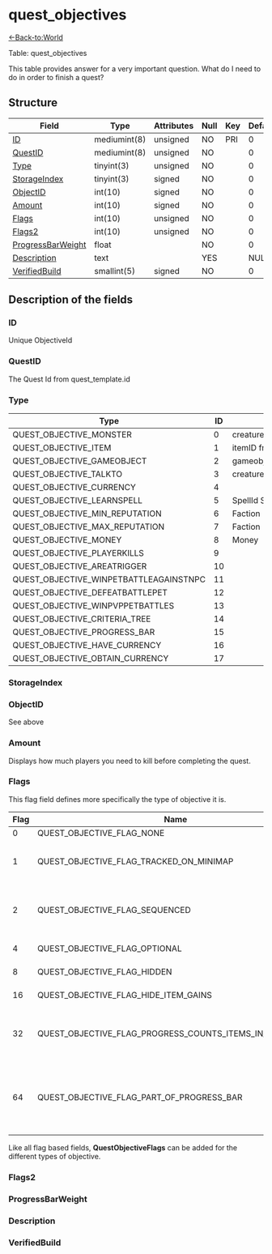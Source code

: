 # quest\_objectives

[<-Back-to:World](database-world.md)

Table: quest\_objectives

This table provides answer for a very important question. What do I need to do in order to finish a quest?

## Structure

| Field                  | Type         | Attributes | Null | Key | Default | Comment |
|------------------------|--------------|------------|------|-----|---------|---------|
| [ID][1]                | mediumint(8) | unsigned   | NO   | PRI | 0       |         |
| [QuestID][2]           | mediumint(8) | unsigned   | NO   |     | 0       |         |
| [Type][3]              | tinyint(3)   | unsigned   | NO   |     | 0       |         |
| [StorageIndex][4]      | tinyint(3)   | signed     | NO   |     | 0       |         |
| [ObjectID][5]          | int(10)      | signed     | NO   |     | 0       |         |
| [Amount][6]            | int(10)      | signed     | NO   |     | 0       |         |
| [Flags][7]             | int(10)      | unsigned   | NO   |     | 0       |         |
| [Flags2][8]            | int(10)      | unsigned   | NO   |     | 0       |         |
| [ProgressBarWeight][9] | float        |            | NO   |     | 0       |         |
| [Description][10]      | text         |            | YES  |     | NULL    |         |
| [VerifiedBuild][11]    | smallint(5)  | signed     | NO   |     | 0       |         |

[1]: #id
[2]: #questid
[3]: #type
[4]: #storageindex
[5]: #objectid
[6]: #amount
[7]: #flags
[8]: #flags2
[9]: #progressbarweight
[10]: #description
[11]: #verifiedbuild

## Description of the fields

### ID

Unique ObjectiveId

### QuestID

The Quest Id from quest\_template.id

### Type

| Type                                   | ID | ObjectID                  |
|----------------------------------------|----|---------------------------|
| QUEST_OBJECTIVE_MONSTER                | 0  | creature_template.entry   |
| QUEST_OBJECTIVE_ITEM                   | 1  | itemID from Item.db2      |
| QUEST_OBJECTIVE_GAMEOBJECT             | 2  | gameobject_template.entry |
| QUEST_OBJECTIVE_TALKTO                 | 3  | creature_template.entry   |
| QUEST_OBJECTIVE_CURRENCY               | 4  |                           |
| QUEST_OBJECTIVE_LEARNSPELL             | 5  | SpellId Spell.db2         |
| QUEST_OBJECTIVE_MIN_REPUTATION         | 6  | Faction                   |
| QUEST_OBJECTIVE_MAX_REPUTATION         | 7  | Faction                   |
| QUEST_OBJECTIVE_MONEY                  | 8  | Money                     |
| QUEST_OBJECTIVE_PLAYERKILLS            | 9  |                           |
| QUEST_OBJECTIVE_AREATRIGGER            | 10 |                           |
| QUEST_OBJECTIVE_WINPETBATTLEAGAINSTNPC | 11 |                           |
| QUEST_OBJECTIVE_DEFEATBATTLEPET        | 12 |                           |
| QUEST_OBJECTIVE_WINPVPPETBATTLES       | 13 |                           |
| QUEST_OBJECTIVE_CRITERIA_TREE          | 14 |                           |
| QUEST_OBJECTIVE_PROGRESS_BAR           | 15 |                           |
| QUEST_OBJECTIVE_HAVE_CURRENCY          | 16 |                           |
| QUEST_OBJECTIVE_OBTAIN_CURRENCY        | 17 |                           |

### StorageIndex

### ObjectID

See above

### Amount

Displays how much players you need to kill before completing the quest.

### Flags

This flag field defines more specifically the type of objective it is.

| Flag | Name                                                           | Description                                                                                                     |
|------|----------------------------------------------------------------|-----------------------------------------------------------------------------------------------------------------|
| 0    | QUEST\_OBJECTIVE\_FLAG\_NONE                                   | No flags                                                                                                        |
| 1    | QUEST\_OBJECTIVE\_FLAG\_TRACKED\_ON\_MINIMAP                   | Client displays large yellow blob on minimap for creature/gameobject                                            |
| 2    | QUEST\_OBJECTIVE\_FLAG\_SEQUENCED                              | Client will not see the objective displayed until all previous objectives are completed                         |
| 4    | QUEST\_OBJECTIVE\_FLAG\_OPTIONAL                               | Not required to complete the quest                                                                              |
| 8    | QUEST\_OBJECTIVE\_FLAG\_HIDDEN                                 | Never displayed in quest log                                                                                    |
| 16   | QUEST\_OBJECTIVE\_FLAG\_HIDE\_ITEM\_GAINS                      | Skip showing item objective progress                                                                            |
| 32   | QUEST\_OBJECTIVE\_FLAG\_PROGRESS\_COUNTS\_ITEMS\_IN\_INVENTORY | Item objective progress counts items in inventory instead of reading it from updatefields                       |
| 64   | QUEST\_OBJECTIVE\_FLAG\_PART\_OF\_PROGRESS\_BAR                | Hidden objective used to calculate progress bar percent (quests are limited to a single progress bar objective) |

Like all flag based fields, **QuestObjectiveFlags** can be added for the different types of objective.

### Flags2

### ProgressBarWeight

### Description

### VerifiedBuild
